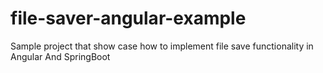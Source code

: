 # file-saver-angular-example
Sample project that show case how to implement file save functionality in Angular And SpringBoot
